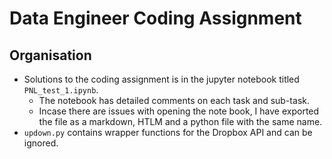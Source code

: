 # Data Engineer Coding Assignment


## Organisation
- Solutions to the coding assignment is in the jupyter notebook titled `PNL_test_1.ipynb`. 
    - The notebook has detailed comments on each task and sub-task. 
    - Incase there are issues with opening the note book, I have exported the file as a markdown, HTLM and a python file with the same name.
- `updown.py` contains wrapper functions for the Dropbox API and can be ignored. 
